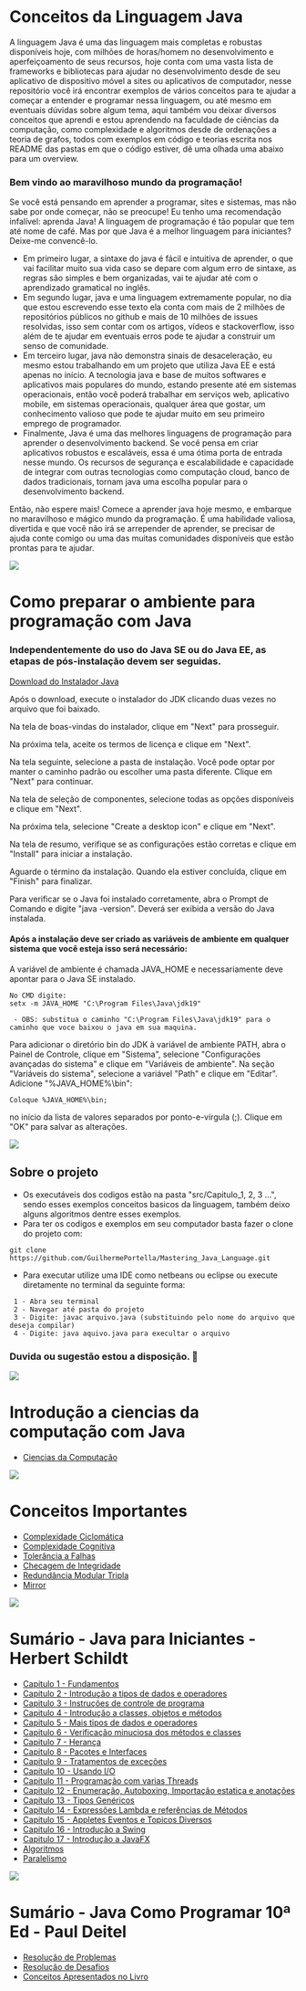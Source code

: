 # Conceitos da Linguagem Java

A linguagem Java é uma das linguagem mais completas e robustas disponíveis hoje, com milhões de horas/homem no desenvolvimento e aperfeiçoamento de seus recursos, hoje  conta com uma vasta lista de frameworks e bibliotecas para ajudar no desenvolvimento desde de seu aplicativo de dispositivo móvel a sites ou aplicativos de computador, nesse repositório você irá encontrar exemplos de vários conceitos para te ajudar a começar a entender e programar nessa linguagem, ou até mesmo em eventuais dúvidas sobre algum tema, aqui também vou deixar diversos conceitos que aprendi e estou aprendendo na faculdade de ciências da computação, como complexidade e algoritmos desde de ordenações a teoria de grafos, todos com exemplos em código e teorias escrita nos README das pastas em que o código estiver,  dê uma olhada uma abaixo para um overview.

### Bem vindo ao maravilhoso mundo da programação!
Se você está pensando em aprender a programar, sites e sistemas, mas não sabe por onde começar, não se preocupe! Eu tenho uma recomendação infalível: aprenda Java! A linguagem de programação é tão popular que tem até nome de café. Mas por que Java é a melhor linguagem para iniciantes? Deixe-me convencê-lo.

- Em primeiro lugar, a sintaxe do java é fácil e intuitiva de aprender, o que vai facilitar muito sua vida caso se depare com algum erro de sintaxe, as regras são simples e bem organizadas, vai te ajudar até com o aprendizado gramatical no inglês. 
- Em segundo lugar, java e uma linguagem extremamente popular, no dia que estou escrevendo esse texto ela conta com mais de 2 milhões de repositórios públicos no github e mais de 10 milhões de issues resolvidas, isso sem contar com os artigos, vídeos e stackoverflow, isso além de te ajudar em eventuais erros pode te ajudar a construir um senso de comunidade.
- Em terceiro lugar, java não demonstra sinais de desaceleração, eu mesmo estou trabalhando em um projeto que utiliza Java EE e está apenas no início. A tecnologia java e base de muitos softwares e aplicativos mais populares do mundo, estando presente até em sistemas operacionais, então você poderá trabalhar em serviços web, aplicativo mobile, em sistemas operacionais, qualquer área que gostar, um conhecimento valioso que pode te ajudar muito em seu primeiro emprego de programador. 
- Finalmente, Java é uma das melhores linguagens de programação para aprender o desenvolvimento backend. Se você pensa em criar aplicativos robustos e escaláveis, essa é uma ótima porta de entrada nesse mundo. Os recursos de segurança e escalabilidade e capacidade de integrar com outras tecnologias como computação cloud, banco de dados tradicionais, tornam java uma escolha popular para o desenvolvimento backend.

Então, não espere mais! Comece a aprender java hoje mesmo, e embarque no maravilhoso e mágico mundo da programação. É uma habilidade valiosa, divertida e que você não irá se arrepender de aprender, se precisar de ajuda conte comigo ou uma das muitas comunidades disponíveis que estão prontas para te ajudar.

![](https://i.imgur.com/waxVImv.png)

# Como preparar o ambiente para programação com Java

###  Independentemente do uso do Java SE ou do Java EE, as etapas de pós-instalação devem ser seguidas.
[Download do Instalador Java](https://www.oracle.com/java/technologies/downloads/)

Após o download, execute o instalador do JDK clicando duas vezes no arquivo que foi baixado.

Na tela de boas-vindas do instalador, clique em "Next" para prosseguir.

Na próxima tela, aceite os termos de licença e clique em "Next".

Na tela seguinte, selecione a pasta de instalação. Você pode optar por manter o caminho padrão ou escolher uma pasta diferente. Clique em "Next" para continuar.

Na tela de seleção de componentes, selecione todas as opções disponíveis e clique em "Next".

Na próxima tela, selecione "Create a desktop icon" e clique em "Next".

Na tela de resumo, verifique se as configurações estão corretas e clique em "Install" para iniciar a instalação.

Aguarde o término da instalação. Quando ela estiver concluída, clique em "Finish" para finalizar.

Para verificar se o Java foi instalado corretamente, abra o Prompt de Comando e digite "java -version". Deverá ser exibida a versão do Java instalada.


 #### Após a instalação deve ser criado as variáveis de ambiente em qualquer sistema que você esteja isso será necessário: 
 
 A variável de ambiente é chamada JAVA_HOME e necessariamente deve apontar para o Java SE instalado. 
 ~~~
 No CMD digite:
 setx -m JAVA_HOME "C:\Program Files\Java\jdk19"
 
  - OBS: substitua o caminho "C:\Program Files\Java\jdk19" para o caminho que voce baixou o java em sua maquina.
 ~~~
 
Para adicionar o diretório bin do JDK à variável de ambiente PATH, abra o Painel de Controle, clique em "Sistema", selecione "Configurações avançadas do sistema" e clique em "Variáveis de ambiente". Na seção "Variáveis do sistema", selecione a variável "Path" e clique em "Editar". Adicione "%JAVA_HOME%\bin":
~~~
Coloque %JAVA_HOME%\bin;
~~~
no início da lista de valores separados por ponto-e-vírgula (;). Clique em "OK" para salvar as alterações.


![](https://i.imgur.com/waxVImv.png)
 ## Sobre o projeto

- Os executáveis dos codigos estão na pasta "src/Capitulo_1, 2, 3 ...", sendo esses exemplos conceitos basicos da linguagem, também deixo alguns algoritmos dentre esses exemplos.
- Para ter os codigos e exemplos em seu computador basta fazer o clone do projeto com:     
~~~ 
git clone https://github.com/GuilhermePortella/Mastering_Java_Language.git
~~~

- Para executar utilize uma IDE como netbeans ou eclipse ou execute diretamente no terminal da seguinte forma:
~~~
 1 - Abra seu terminal
 2 - Navegar até pasta do projeto
 3 - Digite: javac arquivo.java (substituindo pelo nome do arquivo que deseja compilar)
 4 - Digite: java aquivo.java para execultar o arquivo 
~~~
 
### Duvida ou sugestão estou a disposição. 	:vulcan_salute:
 
 
![](https://i.imgur.com/waxVImv.png)
 

 
# Introdução a ciencias da computação com Java
  - [Ciencias da Computação](https://github.com/GuilhermePortella/IntroducaoCienciasComputacao)
 
 
 ![](https://i.imgur.com/waxVImv.png)
 
 
# Conceitos Importantes 
  - [Complexidade Ciclomática](https://github.com/GuilhermePortella/Conceitos-Basicos-da-Linguagem-Java/tree/main/src/Algoritmos/Complexidade/Ciclom%C3%A1tica)
  - [Complexidade Cognitiva](https://github.com/GuilhermePortella/Conceitos-Basicos-da-Linguagem-Java/tree/main/src/Algoritmos/Complexidade/Cognitiva)
  - [Tolerância a Falhas](https://pt.wikipedia.org/wiki/Toler%C3%A2ncia_a_falhas)
  - [Checagem de Integridade](https://pt.wikipedia.org/wiki/Checagem_de_integridade)
  - [Redundância Modular Tripla](https://pt.wikipedia.org/wiki/Redund%C3%A2ncia_modular_tripla)
  - [Mirror](https://pt.wikipedia.org/wiki/Mirror_(computa%C3%A7%C3%A3o))


![](https://i.imgur.com/waxVImv.png)

# Sumário - Java para Iniciantes - Herbert Schildt
 
  - [Capitulo 1 - Fundamentos](https://github.com/GuilhermePortella/Conceitos-Basicos-da-Linguagem-Java/tree/main/src/Capitulo_1_Fundamentos) 
  - [Capitulo 2 - Introdução a tipos de dados e operadores](https://github.com/GuilhermePortella/Conceitos-Basicos-da-Linguagem-Java/tree/main/src/Capitulo_2_Introdu%C3%A7%C3%A3o_a_Tipos_de_Dados_e_operadores)
  - [Capitulo 3 - Instruções de controle de programa](https://github.com/GuilhermePortella/Conceitos-Basicos-da-Linguagem-Java/tree/main/src/Capitulo_3_Instru%C3%A7%C3%B5es_de_Controle_de_Programa)
  - [Capitulo 4 - Introdução a classes, objetos e métodos](https://github.com/GuilhermePortella/Conceitos-Basicos-da-Linguagem-Java/tree/main/src/Capitulo_4_Introducao_a_Classes_Objetos_e_Metodos)
  - [Capitulo 5 - Mais tipos de dados e operadores](https://github.com/GuilhermePortella/Conceitos-Basicos-da-Linguagem-Java/tree/main/src/Capitulo_5_Mais_tipos_de_Dados_e_Operadores)
  - [Capitulo 6 - Verificação minuciosa dos métodos e classes](https://github.com/GuilhermePortella/Conceitos-Basicos-da-Linguagem-Java/tree/main/src/Capitulo_6_Verificacao_Minuciosa_dos_Metodos_e_Classes)
  - [Capitulo 7 - Herança](https://github.com/GuilhermePortella/Conceitos-Basicos-da-Linguagem-Java/tree/main/src/Capitulo_7_Heranca)
  - [Capitulo 8 - Pacotes e Interfaces](https://github.com/GuilhermePortella/Conceitos-Basicos-da-Linguagem-Java/tree/main/src/Capitulo_8_Pacotes_e_Interfaces)
  - [Capitulo 9 - Tratamentos de exceções](https://github.com/GuilhermePortella/Conceitos-Basicos-da-Linguagem-Java/tree/main/src/Capitulo_9_Tratamentos_de_Excecoes)
  - [Capitulo 10 - Usando I/O](https://github.com/GuilhermePortella/Conceitos-Basicos-da-Linguagem-Java/tree/main/src/Capitulo_10_Usando_IO)
  - [Capitulo 11 - Programação com varias Threads](https://github.com/GuilhermePortella/Conceitos-Basicos-da-Linguagem-Java/tree/main/src/Capitulo_11_Programacao_com_Varias_Threads)
  - [Capitulo 12 - Enumeração, Autoboxing, Importação estatica e anotações](https://github.com/GuilhermePortella/Conceitos-Basicos-da-Linguagem-Java/tree/main/src/Capitulo_12_Enumeracao_Autoboxing_Importacao_estatica_e_anotacoes)
  - [Capitulo 13 - Tipos Genéricos](https://github.com/GuilhermePortella/Conceitos-Basicos-da-Linguagem-Java/tree/main/src/Capitulo_13_Tipos_Genericos)
  - [Capitulo 14 - Expressões Lambda e referências de Métodos](https://github.com/GuilhermePortella/Conceitos-Basicos-da-Linguagem-Java/tree/main/src/Capitulo_14_Expressoes_Lambda_e_Referencias_de_Metodos)
  - [Capitulo 15 - Appletes Eventos e Topicos Diversos](https://github.com/GuilhermePortella/Conceitos-Basicos-da-Linguagem-Java/tree/main/src/Capitulo_15_Applets_Eventos_e_Topicos_Diversos)
  - [Capitulo 16 - Introdução a Swing](https://github.com/GuilhermePortella/Conceitos-Basicos-da-Linguagem-Java/tree/main/src/Capitulo_16_Introducao_a_Swing)
  - [Capitulo 17 - Introdução a JavaFX](https://github.com/GuilhermePortella/Conceitos-Basicos-da-Linguagem-Java/tree/main/src/Capitulo_17_Introducao_a_JavaFX)
  - [Algoritmos](https://github.com/GuilhermePortella/Conceitos-Basicos-da-Linguagem-Java/tree/main/src/Algoritmos)
  - [Paralelismo](https://github.com/GuilhermePortella/Conceitos-Basicos-da-Linguagem-Java/tree/main/src/Paralelismo)


 ![](https://i.imgur.com/waxVImv.png)
  
  # Sumário - Java Como Programar 10ª Ed - Paul Deitel
  
  - [Resolução de Problemas]()
  - [Resolução de Desafios]()
  - [Conceitos Apresentados no Livro]()
